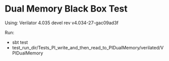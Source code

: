 Dual Memory Black Box Test
==========================

Using: Verilator 4.035 devel rev v4.034-27-gac09ad3f

Run:
 - sbt test
 - test_run_dir/Tests_PI_write_and_then_read_to_PIDualMemory/verilated/VPIDualMemory

